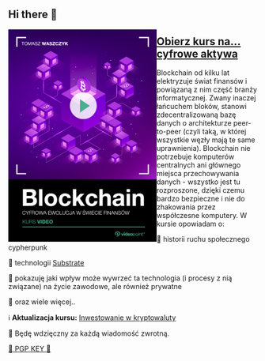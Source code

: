 ## Hi there 👋

<a target="_blank" href="https://videopoint.pl/kurs/blockchain-kurs-video-cyfrowa-ewolucja-w-swiecie-finansow-tomasz-waszczyk,vwszdf.htm#format/w">
  <img align="left" width="300" margin-right="25px" src="okladka.png">
</a>

## [Obierz kurs na... cyfrowe aktywa](https://videopoint.pl/kurs/blockchain-kurs-video-cyfrowa-ewolucja-w-swiecie-finansow-tomasz-waszczyk,vwszdf.htm#format/w)

<p>Blockchain od kilku lat elektryzuje świat finansów i powiązaną z nim część branży informatycznej. Zwany inaczej łańcuchem bloków, stanowi zdecentralizowaną bazę danych o architekturze peer-to-peer (czyli taką, w której wszystkie węzły mają te same uprawnienia). Blockchain nie potrzebuje komputerów centralnych ani głównego miejsca przechowywania danych - wszystko jest tu rozproszone, dzięki czemu bardzo bezpieczne i nie do zhakowania przez współczesne komputery. W kursie opowiadam o:

🔭 historii ruchu społecznego cypherpunk

🌱 technologii [Substrate](https://substrate.dev/)

👯 pokazuję jaki wpływ może wywrzeć ta technologia (i procesy z nią związane) na życie zawodowe, ale również prywatne

🤔 oraz wiele więcej..

:information_source: **Aktualizacja kursu:** [Inwestowanie w kryptowaluty](https://www.kursinwestowaniewkryptowaluty.pl)

:pray: Będę wdzięczny za każdą wiadomość zwrotną.

</p>

<a target="_blank" href="https://github.com/TomaszWaszczyk.gpg">
  🔑 PGP KEY 🔑
</a>

<!--
```
🧠 Foundational & Classic Reads

    Software Architecture in Practice
    By: Len Bass, Paul Clements, Rick Kazman

        Covers architecture concepts, patterns, and real-world case studies.

        Great for understanding how architecture relates to business goals.

    Clean Architecture
    By: Robert C. Martin (Uncle Bob)

        Focus on SOLID principles, boundaries, and testability.

        A continuation of his “Clean Code” approach with an architectural focus.

    Domain-Driven Design: Tackling Complexity in the Heart of Software
    By: Eric Evans

        Deep dive into how to design software around real business domains.

        Heavy, but extremely influential.

    Designing Software Architectures: A Practical Approach
    By: Humberto Cervantes, Rick Kazman

        Teaches architecture from a methodical, design-first perspective.

        Based on decades of experience and field studies.

🚀 Modern, Cloud-Native & Microservices

    Fundamentals of Software Architecture
    By: Mark Richards, Neal Ford

        Balanced mix of theory and practice.

        Covers monoliths, microservices, event-driven systems, etc.

    Software Architecture: The Hard Parts
    By: Neal Ford, Mark Richards, Pramod Sadalage

        Follow-up to the book above, focused on trade-offs and architectural decisions.

        Real-world challenges like service granularity, data ownership, and coupling.

    Building Microservices
    By: Sam Newman

        Deeply practical book for building and scaling microservices.

        Covers deployment, monitoring, and data management too.

    The Art of Scalability
    By: Martin L. Abbott & Michael T. Fisher

        Focuses on designing scalable, high-performance systems.

        Ideal for architects working on large-scale systems.

⚙️ Pattern-Focused

    Patterns of Enterprise Application Architecture
    By: Martin Fowler

        Explains common enterprise patterns like Data Mapper, Service Layer, etc.

        A bit old, but still very relevant.

    Software Architecture Patterns (free ebook)
    By: Mark Richards

        Covers layered, microkernel, microservices, event-driven, and space-based architecture patterns.
```
-->
